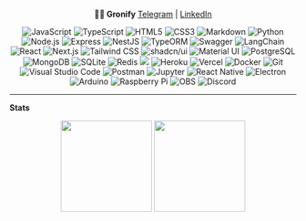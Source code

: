 <p align="center">
  <strong>👨‍💻 Gronify</strong>
  <a href="https://t.me/gronify">Telegram</a> | <a href="https://www.linkedin.com/in/gronify">LinkedIn</a>
</p>

<p align="center">
    <img alt="JavaScript" src="https://img.shields.io/badge/JavaScript-F7DF1E.svg?logo=javascript&logoColor=black">
    <img alt="TypeScript" src="https://img.shields.io/badge/TypeScript-3178C6.svg?logo=typescript&logoColor=white">
    <img alt="HTML5" src="https://img.shields.io/badge/HTML5-E34F26.svg?logo=html5&logoColor=white">
    <img alt="CSS3" src="https://img.shields.io/badge/CSS3-1572B6.svg?logo=css&logoColor=white">
    <img alt="Markdown" src="https://img.shields.io/badge/Markdown-000000.svg?logo=markdown&logoColor=white">
    <img alt="Python" src="https://img.shields.io/badge/Python-3776AB.svg?logo=python&logoColor=white">
    <img alt="Node.js" src="https://img.shields.io/badge/Node.js-339933.svg?logo=node.js&logoColor=white">
    <img alt="Express" src="https://img.shields.io/badge/Express-000000.svg?logo=express&logoColor=white">
    <img alt="NestJS" src="https://img.shields.io/badge/NestJS-E0234E.svg?logo=nestjs&logoColor=white">
    <img alt="TypeORM" src="https://img.shields.io/badge/TypeORM-294E80.svg?logo=typeorm&logoColor=white">
    <img alt="Swagger" src="https://img.shields.io/badge/Swagger-85EA2D.svg?logo=swagger&logoColor=black">
    <img alt="LangChain" src="https://img.shields.io/badge/LangChain-000000.svg?logo=openai&logoColor=white">
    <img alt="React" src="https://img.shields.io/badge/React-20232a.svg?logo=react&logoColor=%2361DAFB">
    <img alt="Next.js" src="https://img.shields.io/badge/Next.js-000000.svg?logo=next.js&logoColor=white">
    <img alt="Tailwind CSS" src="https://img.shields.io/badge/TailwindCSS-06B6D4.svg?logo=tailwind-css&logoColor=white">
    <img alt="shadcn/ui" src="https://img.shields.io/badge/shadcn/ui-000000.svg?logo=radixui&logoColor=white">
    <img alt="Material UI" src="https://img.shields.io/badge/Material--UI-007FFF.svg?logo=mui&logoColor=white">
    <img alt="PostgreSQL" src="https://img.shields.io/badge/PostgreSQL-4169E1.svg?logo=postgresql&logoColor=white">
    <img alt="MongoDB" src="https://img.shields.io/badge/MongoDB-47A248.svg?logo=mongodb&logoColor=white">
    <img alt="SQLite" src="https://img.shields.io/badge/SQLite-07405e.svg?logo=sqlite&logoColor=white">
    <img alt="Redis" src="https://img.shields.io/badge/Redis-DC382D.svg?logo=redis&logoColor=white">
    <img src="https://img.shields.io/badge/Prisma-2D3748?style=flat&logo=prisma&logoColor=white" />
    <img alt="Heroku" src="https://img.shields.io/badge/Heroku-430098.svg?logo=heroku&logoColor=white">
    <img alt="Vercel" src="https://img.shields.io/badge/Vercel-000000.svg?logo=vercel&logoColor=white">
    <img alt="Docker" src="https://img.shields.io/badge/Docker-2496ED.svg?logo=docker&logoColor=white">
    <img alt="Git" src="https://img.shields.io/badge/Git-F05033.svg?logo=git&logoColor=white">
    <img alt="Visual Studio Code" src="https://custom-icon-badges.demolab.com/badge/Visual%20Studio%20Code-0078d7.svg?logo=vsc&logoColor=white">
    <img alt="Postman" src="https://img.shields.io/badge/Postman-FF6C37.svg?logo=postman&logoColor=white">
    <img alt="Jupyter" src="https://img.shields.io/badge/Jupyter-F37626.svg?logo=jupyter&logoColor=white">
    <img alt="React Native" src="https://img.shields.io/badge/React_Native-%2320232a.svg?logo=react&logoColor=%2361DAFB">
    <img alt="Electron" src="https://img.shields.io/badge/Electron-2B2E3A?logo=electron&logoColor=fff">
    <img alt="Arduino" src="https://img.shields.io/badge/Arduino-00979D.svg?logo=arduino&logoColor=white">
    <img alt="Raspberry Pi" src="https://img.shields.io/badge/Raspberry%20Pi-C51A4A.svg?logo=raspberrypi&logoColor=white">
    <img alt="OBS" src="https://img.shields.io/badge/OBS-302E31.svg?logo=obsstudio&logoColor=white">
    <img alt="Discord" src="https://img.shields.io/badge/Discord-5865F2.svg?logo=discord&logoColor=white">
</p>
<hr/>

<strong>Stats</strong>
<div align="center">
    <img height="160px" src="https://github-readme-stats.vercel.app/api?username=gronify&theme=nord&show_icons=true&hide_title=true&hide_border=true&hide_rank=true&include_all_commits=true&count_private=true&line_height=21">
    <img height="160px" src="https://github-readme-stats.vercel.app/api/top-langs/?username=gronify&theme=nord&&hide_title=true&hide_border=true&layout=compact&langs_count=8">
</div>
